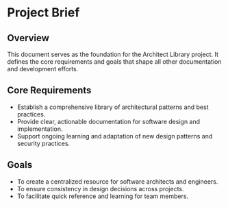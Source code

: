 # Project Brief

## Overview
This document serves as the foundation for the Architect Library project. It defines the core requirements and goals that shape all other documentation and development efforts.

## Core Requirements
- Establish a comprehensive library of architectural patterns and best practices.
- Provide clear, actionable documentation for software design and implementation.
- Support ongoing learning and adaptation of new design patterns and security practices.

## Goals
- To create a centralized resource for software architects and engineers.
- To ensure consistency in design decisions across projects.
- To facilitate quick reference and learning for team members.
